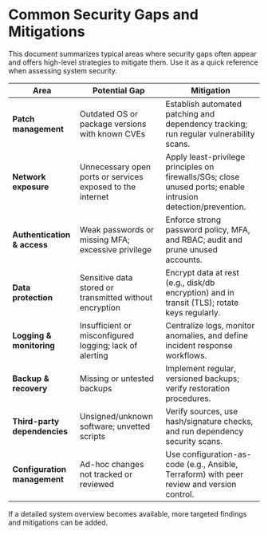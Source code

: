 # Common Security Gaps and Mitigations

This document summarizes typical areas where security gaps often appear and offers high-level strategies to mitigate them. Use it as a quick reference when assessing system security.

| Area | Potential Gap | Mitigation |
|------|---------------|------------|
| **Patch management** | Outdated OS or package versions with known CVEs | Establish automated patching and dependency tracking; run regular vulnerability scans. |
| **Network exposure** | Unnecessary open ports or services exposed to the internet | Apply least-privilege principles on firewalls/SGs; close unused ports; enable intrusion detection/prevention. |
| **Authentication & access** | Weak passwords or missing MFA; excessive privilege | Enforce strong password policy, MFA, and RBAC; audit and prune unused accounts. |
| **Data protection** | Sensitive data stored or transmitted without encryption | Encrypt data at rest (e.g., disk/db encryption) and in transit (TLS); rotate keys regularly. |
| **Logging & monitoring** | Insufficient or misconfigured logging; lack of alerting | Centralize logs, monitor anomalies, and define incident response workflows. |
| **Backup & recovery** | Missing or untested backups | Implement regular, versioned backups; verify restoration procedures. |
| **Third-party dependencies** | Unsigned/unknown software; unvetted scripts | Verify sources, use hash/signature checks, and run dependency security scans. |
| **Configuration management** | Ad-hoc changes not tracked or reviewed | Use configuration-as-code (e.g., Ansible, Terraform) with peer review and version control. |

If a detailed system overview becomes available, more targeted findings and mitigations can be added.
